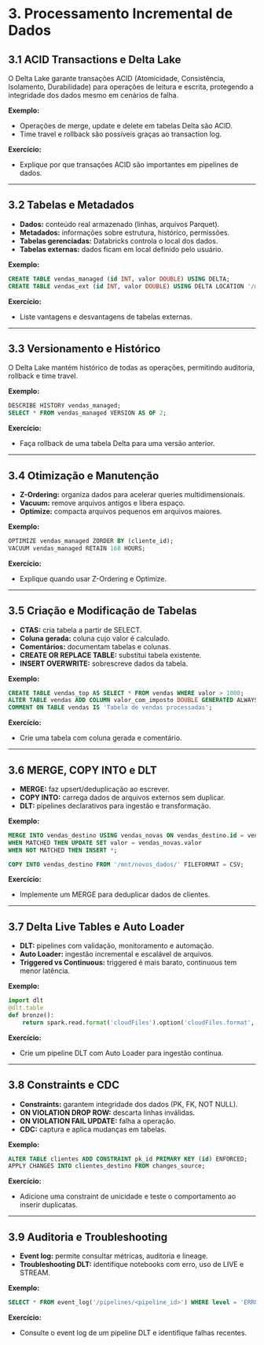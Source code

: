 # 3. Processamento Incremental de Dados

## 3.1 ACID Transactions e Delta Lake
O Delta Lake garante transações ACID (Atomicidade, Consistência, Isolamento, Durabilidade) para operações de leitura e escrita, protegendo a integridade dos dados mesmo em cenários de falha.

**Exemplo:**
- Operações de merge, update e delete em tabelas Delta são ACID.
- Time travel e rollback são possíveis graças ao transaction log.

**Exercício:**
- Explique por que transações ACID são importantes em pipelines de dados.

---

## 3.2 Tabelas e Metadados
- **Dados:** conteúdo real armazenado (linhas, arquivos Parquet).
- **Metadados:** informações sobre estrutura, histórico, permissões.
- **Tabelas gerenciadas:** Databricks controla o local dos dados.
- **Tabelas externas:** dados ficam em local definido pelo usuário.

**Exemplo:**
```sql
CREATE TABLE vendas_managed (id INT, valor DOUBLE) USING DELTA;
CREATE TABLE vendas_ext (id INT, valor DOUBLE) USING DELTA LOCATION '/mnt/dados/vendas';
```

**Exercício:**
- Liste vantagens e desvantagens de tabelas externas.

---

## 3.3 Versionamento e Histórico
O Delta Lake mantém histórico de todas as operações, permitindo auditoria, rollback e time travel.

**Exemplo:**
```sql
DESCRIBE HISTORY vendas_managed;
SELECT * FROM vendas_managed VERSION AS OF 2;
```

**Exercício:**
- Faça rollback de uma tabela Delta para uma versão anterior.

---

## 3.4 Otimização e Manutenção
- **Z-Ordering:** organiza dados para acelerar queries multidimensionais.
- **Vacuum:** remove arquivos antigos e libera espaço.
- **Optimize:** compacta arquivos pequenos em arquivos maiores.

**Exemplo:**
```sql
OPTIMIZE vendas_managed ZORDER BY (cliente_id);
VACUUM vendas_managed RETAIN 168 HOURS;
```

**Exercício:**
- Explique quando usar Z-Ordering e Optimize.

---

## 3.5 Criação e Modificação de Tabelas
- **CTAS:** cria tabela a partir de SELECT.
- **Coluna gerada:** coluna cujo valor é calculado.
- **Comentários:** documentam tabelas e colunas.
- **CREATE OR REPLACE TABLE:** substitui tabela existente.
- **INSERT OVERWRITE:** sobrescreve dados da tabela.

**Exemplo:**
```sql
CREATE TABLE vendas_top AS SELECT * FROM vendas WHERE valor > 1000;
ALTER TABLE vendas ADD COLUMN valor_com_imposto DOUBLE GENERATED ALWAYS AS (valor * 1.1);
COMMENT ON TABLE vendas IS 'Tabela de vendas processadas';
```

**Exercício:**
- Crie uma tabela com coluna gerada e comentário.

---

## 3.6 MERGE, COPY INTO e DLT
- **MERGE:** faz upsert/deduplicação ao escrever.
- **COPY INTO:** carrega dados de arquivos externos sem duplicar.
- **DLT:** pipelines declarativos para ingestão e transformação.

**Exemplo:**
```sql
MERGE INTO vendas_destino USING vendas_novas ON vendas_destino.id = vendas_novas.id
WHEN MATCHED THEN UPDATE SET valor = vendas_novas.valor
WHEN NOT MATCHED THEN INSERT *;

COPY INTO vendas_destino FROM '/mnt/novos_dados/' FILEFORMAT = CSV;
```

**Exercício:**
- Implemente um MERGE para deduplicar dados de clientes.

---

## 3.7 Delta Live Tables e Auto Loader
- **DLT:** pipelines com validação, monitoramento e automação.
- **Auto Loader:** ingestão incremental e escalável de arquivos.
- **Triggered vs Continuous:** triggered é mais barato, continuous tem menor latência.

**Exemplo:**
```python
import dlt
@dlt.table
def bronze():
    return spark.read.format('cloudFiles').option('cloudFiles.format', 'csv').load('/mnt/bronze/')
```

**Exercício:**
- Crie um pipeline DLT com Auto Loader para ingestão contínua.

---

## 3.8 Constraints e CDC
- **Constraints:** garantem integridade dos dados (PK, FK, NOT NULL).
- **ON VIOLATION DROP ROW:** descarta linhas inválidas.
- **ON VIOLATION FAIL UPDATE:** falha a operação.
- **CDC:** captura e aplica mudanças em tabelas.

**Exemplo:**
```sql
ALTER TABLE clientes ADD CONSTRAINT pk_id PRIMARY KEY (id) ENFORCED;
APPLY CHANGES INTO clientes_destino FROM changes_source;
```

**Exercício:**
- Adicione uma constraint de unicidade e teste o comportamento ao inserir duplicatas.

---

## 3.9 Auditoria e Troubleshooting
- **Event log:** permite consultar métricas, auditoria e lineage.
- **Troubleshooting DLT:** identifique notebooks com erro, uso de LIVE e STREAM.

**Exemplo:**
```sql
SELECT * FROM event_log('/pipelines/<pipeline_id>') WHERE level = 'ERROR';
```

**Exercício:**
- Consulte o event log de um pipeline DLT e identifique falhas recentes. 